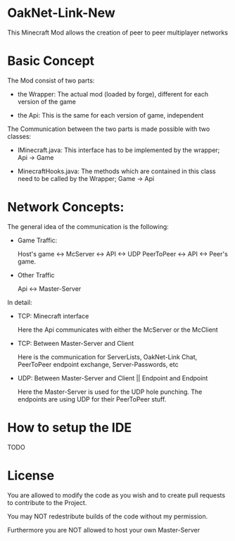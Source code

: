 # OakNet-Link-New
This Minecraft Mod allows the creation of peer to peer multiplayer networks 

# Basic Concept
The Mod consist of two parts:

- the Wrapper: The actual mod (loaded by forge), different for each version of the game

- the Api: This is the same for each version of game, independent

The Communication between the two parts is made possible with two classes:

- IMinecraft.java: This interface has to be implemented by the wrapper; Api -> Game

- MinecraftHooks.java: The methods which are contained in this class need to be called by the Wrapper; Game -> Api

# Network Concepts:
The general idea of the communication is the following:

- Game Traffic:

  Host's game <-> McServer <-> API <-> UDP PeerToPeer <-> API <-> Peer's game.

- Other Traffic
  
  Api <-> Master-Server
  
In detail:

- TCP: Minecraft interface

  Here the Api communicates with either the McServer or the McClient

- TCP: Between Master-Server and Client

  Here is the communication for ServerLists, OakNet-Link Chat, PeerToPeer endpoint exchange, Server-Passwords, etc

- UDP: Between Master-Server and Client || Endpoint and Endpoint

  Here the Master-Server is used for the UDP hole punching. The endpoints are using UDP for their PeerToPeer stuff.

# How to setup the IDE

TODO

# License
You are allowed to modify the code as you wish and to create pull requests to contribute to the Project.

You may NOT redestribute builds of the code without my permission.

Furthermore you are NOT allowed to host your own Master-Server
